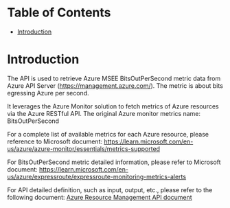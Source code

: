 # Table of Contents
- [Introduction](#introduction)


# Introduction <a name="introduction"></a>
The API is used to retrieve Azure MSEE BitsOutPerSecond metric data from Azure API Server (https://management.azure.com/). The metric is about bits egressing Azure per second.



It leverages the Azure Monitor solution to fetch metrics of Azure resources via the Azure RESTful API. The original Azure monitor metrics name: BitsOutPerSecond



For a complete list of available metrics for each Azure resource, please reference to Microsoft document: https://learn.microsoft.com/en-us/azure/azure-monitor/essentials/metrics-supported

For BitsOutPerSecond metric detailed information, please refer to Microsoft document: https://learn.microsoft.com/en-us/azure/expressroute/expressroute-monitoring-metrics-alerts

For API detailed definition, such as input, output, etc., please refer to the following document:
[Azure Resource Management API document](https://learn.microsoft.com/en-us/rest/api/monitor/metrics/list?view=rest-monitor-2023-10-01&tabs=HTTP)